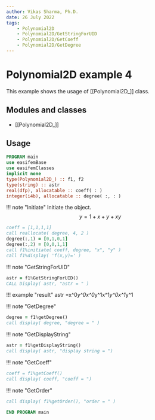 ```yaml
---
author: Vikas Sharma, Ph.D.
date: 26 July 2022
tags:
    - Polynomial2D
    - Polynomial2D/GetStringForUID
    - Polynomial2D/GetCoeff
    - Polynomial2D/GetDegree
---
```


# Polynomial2D example 4

This example shows the usage of [[Polynomial2D_]] class.

## Modules and classes

- [[Polynomial2D_]]

## Usage

```fortran
PROGRAM main
use easifemBase
use easifemClasses
implicit none
type(Polynomial2D_) :: f1, f2
type(string) :: astr
real(dfp), allocatable :: coeff( : )
integer(i4b), allocatable :: degree( :, : )
```

!!! note "Initiate"
Initiate the object.
$$
y=1+x+y+xy
$$

```fortran
coeff = [1,1,1,1]
call reallocate( degree, 4, 2 )
degree(:,1) = [0,1,0,1]
degree(:,2) = [0,0,1,1]
call f1%initiate( coeff, degree, "x", "y" )
call f1%display( 'f(x,y)=' )
```

!!! note "GetStringForUID"

```fortran
astr = f1%GetStringForUID()
CALL Display( astr, "astr = " )
```

!!! example "result"
astr =x^0*y^0x^0*y^1x^1*y^0x^1*y^1

!!! note "GetDegree"

```fortran
degree = f1%getDegree()
call display( degree, "degree = " )
```

!!! note "GetDisplayString"

```fortran
astr = f1%getDisplayString()
call display( astr, "display string = ")
```

!!! note "GetCoeff"

```fortran
coeff = f1%getCoeff()
call display( coeff, "coeff = ")
```

!!! note "GetOrder"

```fortran
call display( f1%getOrder(), "order = " )
```

```fortran
END PROGRAM main
```
